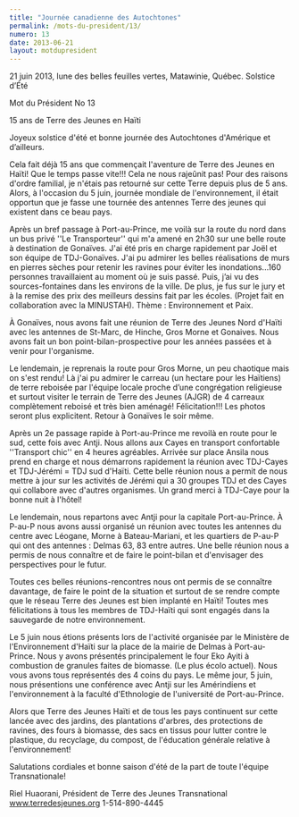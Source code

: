 ```yaml
---
title: "Journée canadienne des Autochtones"
permalink: /mots-du-president/13/
numero: 13
date: 2013-06-21
layout: motdupresident
---
```

21 juin 2013, lune des belles feuilles vertes, Matawinie, Québec.
Solstice d’Été

Mot du Président No 13

15 ans de Terre des Jeunes en Haïti

Joyeux solstice d'été et bonne journée des Autochtones d'Amérique et d’ailleurs.

Cela fait déjà 15 ans que commençait l'aventure de Terre des Jeunes en Haïti! Que le temps passe vite!!! Cela ne nous rajeûnit pas! Pour des raisons d'ordre familial, je n'étais pas retourné sur cette Terre depuis plus de 5 ans. Alors, à l'occasion du 5 juin, journée mondiale de l'environnement, il était opportun que je fasse une tournée des antennes Terre des jeunes qui existent dans ce beau pays.

Après un bref passage à Port-au-Prince, me voilà sur la route du nord dans un bus privé ''Le Transporteur'' qui m'a amené en 2h30 sur une belle route à destination de Gonaïves. J'ai été pris en charge rapidement par Joël et son équipe de TDJ-Gonaïves. J'ai pu admirer les belles réalisations de murs en pierres sèches pour retenir les ravines pour éviter les inondations...160 personnes travaillaient au moment où je suis passé. Puis, j’ai vu des sources-fontaines dans les environs de la ville. De plus, je fus sur le jury et à la remise des prix des meilleurs dessins fait par les écoles. (Projet fait en collaboration avec la MINUSTAH). Thème : Environnement et Paix.

À Gonaïves, nous avons fait une réunion de Terre des Jeunes Nord d'Haïti avec les antennes de St-Marc, de Hinche, Gros Morne et Gonaives. Nous avons fait un bon point-bilan-prospective pour les années passées et à venir pour l'organisme.

Le lendemain, je reprenais la route pour Gros Morne, un peu chaotique mais on s'est rendu! Là j'ai pu admirer le carreau (un hectare pour les Haïtiens) de terre reboisée par l'équipe locale proche d’une congrégation religieuse et surtout visiter le terrain de Terre des Jeunes (AJGR) de 4 carreaux complètement reboisé et très bien aménagé! Félicitation!!! Les photos seront plus explicitent. Retour à Gonaïves le soir même.

Après un 2e passage rapide à Port-au-Prince me revoilà en route pour le sud, cette fois avec Antji. Nous allons aux Cayes en transport confortable ''Transport chic'' en 4 heures agréables. Arrivée sur place Ansila nous prend en charge et nous démarrons rapidement la réunion avec TDJ-Cayes et TDJ-Jérémi = TDJ sud d'Haïti. Cette belle réunion nous a permit de nous mettre à jour sur les activités de Jérémi qui a 30 groupes TDJ et des Cayes qui collabore avec d'autres organismes. Un grand merci à TDJ-Caye pour la bonne nuit à l'hôtel!

Le lendemain, nous repartons avec Antji pour la capitale Port-au-Prince. À P-au-P nous avons aussi organisé un réunion avec toutes les antennes du centre avec Léogane, Morne à Bateau-Mariani, et les quartiers de P-au-P qui ont des antennes : Delmas 63, 83 entre autres. Une belle réunion nous a permis de nous connaître et de faire le point-bilan et d'envisager des perspectives pour le futur.

Toutes ces belles réunions-rencontres nous ont permis de se connaître davantage, de faire le point de la situation et surtout de se rendre compte que le réseau Terre des Jeunes est bien implanté en Haïti! Toutes mes félicitations à tous les membres de TDJ-Haïti qui sont engagés dans la sauvegarde de notre environnement.

Le 5 juin nous étions présents lors de l'activité organisée par le Ministère de l'Environnement d'Haïti sur la place de la mairie de Delmas à Port-au-Prince. Nous y avons présentés principalement le four Eko Ayiti à combustion de granules faites de biomasse. (Le plus écolo actuel). Nous vous avons tous représentés des 4 coins du pays. Le même jour, 5 juin, nous présentions une conférence avec Antji sur les Amérindiens et l'environnement à la faculté d'Ethnologie de l'université de Port-au-Prince.

Alors que Terre des Jeunes Haïti et de tous les pays continuent sur cette lancée avec des jardins, des plantations d'arbres, des protections de ravines, des fours à biomasse, des sacs en tissus pour lutter contre le plastique, du recyclage, du compost, de l'éducation générale relative à l'environnement!

Salutations cordiales et bonne saison d'été de la part de toute l'équipe Transnationale!

Riel Huaorani, Président de Terre des Jeunes Transnational www.terredesjeunes.org 1-514-890-4445
